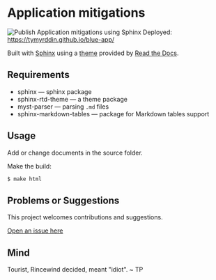 # Application mitigations

![Publish Application mitigations using Sphinx](https://github.com/tymyrddin/blue-app/workflows/Publish%20Application%20mitigations%20using%20Sphinx/badge.svg?branch=main)
 Deployed: https://tymyrddin.github.io/blue-app/

Built with [Sphinx](https://www.sphinx-doc.org) using a [theme](https://github.com/readthedocs/sphinx_rtd_theme) provided
by [Read the Docs](https://readthedocs.org/).

## Requirements

* sphinx — sphinx package
* sphinx-rtd-theme — a theme package
* myst-parser — parsing `.md` files
* sphinx-markdown-tables — package for Markdown tables support

## Usage

Add or change documents in the source folder.

Make the build:
```bash
$ make html
```

## Problems or Suggestions

This project welcomes contributions and suggestions. 

[Open an issue here](https://github.com/tymyrddin/blue-app/issues)

## Mind

Tourist, Rincewind decided, meant "idiot". ~ TP
